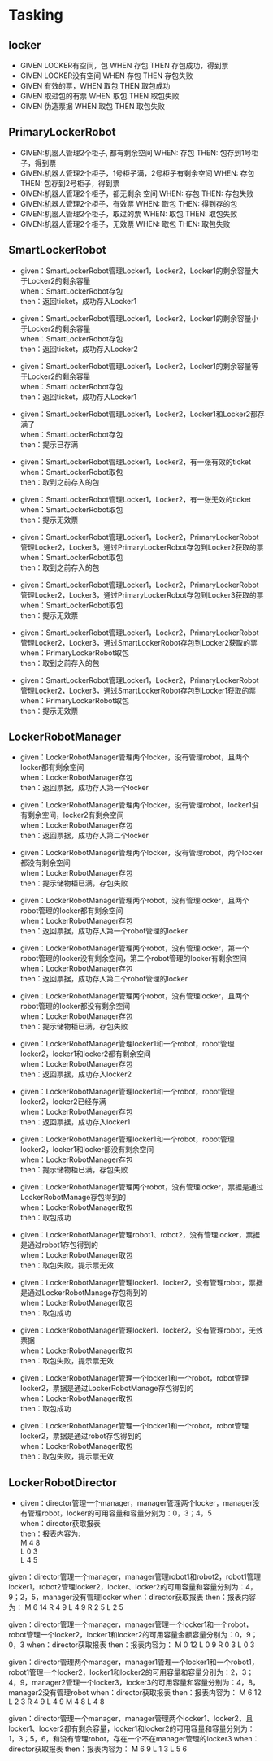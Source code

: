 # Tasking

## locker
- GIVEN LOCKER有空间，包 WHEN 存包 THEN 存包成功，得到票
- GIVEN LOCKER没有空间 WHEN 存包 THEN 存包失败
- GIVEN 有效的票，WHEN 取包 THEN 取包成功
- GIVEN 取过包的有票 WHEN 取包 THEN 取包失败
- GIVEN 伪造票据 WHEN 取包 THEN 取包失败

## PrimaryLockerRobot
- GIVEN:机器人管理2个柜子, 都有剩余空间 WHEN: 存包 THEN: 包存到1号柜子，得到票
- GIVEN:机器人管理2个柜子，1号柜子满，2号柜子有剩余空间 WHEN: 存包 THEN: 包存到2号柜子，得到票
- GIVEN:机器人管理2个柜子，都无剩余 空间 WHEN: 存包 THEN: 存包失败
- GIVEN:机器人管理2个柜子，有效票 WHEN: 取包 THEN: 得到存的包
- GIVEN:机器人管理2个柜子，取过的票 WHEN: 取包 THEN: 取包失败
- GIVEN:机器人管理2个柜子，无效票 WHEN: 取包 THEN: 取包失败

## SmartLockerRobot
- given：SmartLockerRobot管理Locker1，Locker2，Locker1的剩余容量大于Locker2的剩余容量  
when：SmartLockerRobot存包  
then：返回ticket，成功存入Locker1  

- given：SmartLockerRobot管理Locker1，Locker2，Locker1的剩余容量小于Locker2的剩余容量  
when：SmartLockerRobot存包  
then：返回ticket，成功存入Locker2  

- given：SmartLockerRobot管理Locker1，Locker2，Locker1的剩余容量等于Locker2的剩余容量  
when：SmartLockerRobot存包  
then：返回ticket，成功存入Locker1  

- given：SmartLockerRobot管理Locker1，Locker2，Locker1和Locker2都存满了  
when：SmartLockerRobot存包  
then：提示已存满  

- given：SmartLockerRobot管理Locker1，Locker2，有一张有效的ticket  
when：SmartLockerRobot取包  
then：取到之前存入的包  

- given：SmartLockerRobot管理Locker1，Locker2，有一张无效的ticket  
when：SmartLockerRobot取包  
then：提示无效票  

- given：SmartLockerRobot管理Locker1，Locker2，PrimaryLockerRobot管理Locker2，Locker3，通过PrimaryLockerRobot存包到Locker2获取的票   
when：SmartLockerRobot取包  
then：取到之前存入的包  

- given：SmartLockerRobot管理Locker1，Locker2，PrimaryLockerRobot管理Locker2，Locker3，通过PrimaryLockerRobot存包到Locker3获取的票    
when：SmartLockerRobot取包  
then：提示无效票  

- given：SmartLockerRobot管理Locker1，Locker2，PrimaryLockerRobot管理Locker2，Locker3，通过SmartLockerRobot存包到Locker2获取的票    
when：PrimaryLockerRobot取包  
then：取到之前存入的包  

- given：SmartLockerRobot管理Locker1，Locker2，PrimaryLockerRobot管理Locker2，Locker3，通过SmartLockerRobot存包到Locker1获取的票  
when：PrimaryLockerRobot取包  
then：提示无效票  

## LockerRobotManager
- given：LockerRobotManager管理两个locker，没有管理robot，且两个locker都有剩余空间  
when：LockerRobotManager存包  
then：返回票据，成功存入第一个locker  

- given：LockerRobotManager管理两个locker，没有管理robot，locker1没有剩余空间，locker2有剩余空间  
when：LockerRobotManager存包  
then：返回票据，成功存入第二个locker  

- given：LockerRobotManager管理两个locker，没有管理robot，两个locker都没有剩余空间  
when：LockerRobotManager存包  
then：提示储物柜已满，存包失败  

- given：LockerRobotManager管理两个robot，没有管理locker，且两个robot管理的locker都有剩余空间  
when：LockerRobotManager存包  
then：返回票据，成功存入第一个robot管理的locker  

- given：LockerRobotManager管理两个robot，没有管理locker，第一个robot管理的locker没有剩余空间，第二个robot管理的locker有剩余空间  
when：LockerRobotManager存包  
then：返回票据，成功存入第二个robot管理的locker  

- given：LockerRobotManager管理两个robot，没有管理locker，且两个robot管理的locker都没有剩余空间  
when：LockerRobotManager存包  
then：提示储物柜已满，存包失败  

- given：LockerRobotManager管理locker1和一个robot，robot管理locker2，locker1和locker2都有剩余空间  
when：LockerRobotManager存包  
then：返回票据，成功存入locker2  

- given：LockerRobotManager管理locker1和一个robot，robot管理locker2，locker2已经存满  
when：LockerRobotManager存包  
then：返回票据，成功存入locker1  

- given：LockerRobotManager管理locker1和一个robot，robot管理locker2，locker1和locker都没有剩余空间  
when：LockerRobotManager存包  
then：提示储物柜已满，存包失败   

- given：LockerRobotManager管理两个robot，没有管理locker，票据是通过LockerRobotManage存包得到的  
when：LockerRobotManager取包  
then：取包成功  

- given：LockerRobotManager管理robot1、robot2，没有管理locker，票据是通过robot1存包得到的  
when：LockerRobotManager取包  
then：取包失败，提示票无效  

- given：LockerRobotManager管理locker1、locker2，没有管理robot，票据是通过LockerRobotManage存包得到的  
when：LockerRobotManager取包  
then：取包成功  

- given：LockerRobotManager管理locker1、locker2，没有管理robot，无效票据  
when：LockerRobotManager取包  
then：取包失败，提示票无效  

- given：LockerRobotManager管理一个locker1和一个robot，robot管理locker2，票据是通过LockerRobotManage存包得到的  
when：LockerRobotManager取包  
then：取包成功  

- given：LockerRobotManager管理一个locker1和一个robot，robot管理locker2，票据是通过robot存包得到的  
when：LockerRobotManager取包  
then：取包失败，提示票无效  

## LockerRobotDirector
- given：director管理一个manager，manager管理两个locker，manager没有管理robot，locker的可用容量和容量分别为：0，3；4，5  
when：director获取报表  
then：报表内容为:  
M  4  8  
    L  0  3  
    L  4  5  
                                 
given：director管理一个manager，manager管理robot1和robot2，robot1管理locker1，robot2管理locker2，locker、locker2的可用容量和容量分别为：4，9；2，5，manager没有管理locker
when：director获取报表
then：报表内容为：
M  6  14
    R  4  9
        L  4  9
    R  2  5 
        L  2  5

given：director管理一个manager，manager管理一个locker1和一个robot，robot管理一个locker2，locker1和locker2的可用容量金额容量分别为：0，9；0，3
when：director获取报表
then：报表内容为：
M  0  12
    L  0  9
    R  0  3 
        L 0  3

given：director管理两个manager，manager1管理一个locker1和一个robot1，robot1管理一个locker2，locker1和locker2的可用容量和容量分别为：2，3；4，9，manager2管理一个locker3，locker3的可用容量和容量分别为：4，8，manager2没有管理robot
when：director获取报表
then：报表内容为：
M  6  12
    L  2  3
    R  4  9
        L  4  9
M  4  8
    L  4  8

given：director管理一个manager，manager管理两个locker1、locker2，且locker1、locker2都有剩余容量，locker1和locker2的可用容量和容量分别为：1，3；5，6，和没有管理robot，存在一个不在manager管理的locker3
when：director获取报表
then：报表内容为：
M  6  9
    L  1  3
    L  5  6 
